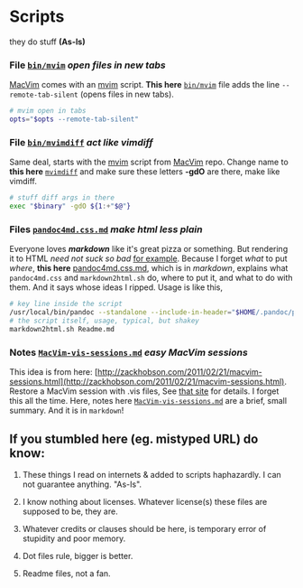 Scripts
=======

they do stuff  __(As-Is)__

### File [`bin/mvim`](https://github.com/Angles/some-scripts/blob/master/bin/mvim)   _open files in new tabs_  ###

[MacVim](https://github.com/b4winckler/macvim) comes with 
an [mvim](https://github.com/b4winckler/macvim/blob/master/src/MacVim/mvim) script.
__This here__ [`bin/mvim`](https://github.com/Angles/some-scripts/blob/master/bin/mvim) file adds the line `--remote-tab-silent` (opens files in new tabs).
``` Bash
# mvim open in tabs
opts="$opts --remote-tab-silent"
```
### File [`bin/mvimdiff`](https://github.com/Angles/some-scripts/blob/master/bin/mvimdiff)  _act like vimdiff_  ###

Same deal, starts with the [mvim](https://github.com/b4winckler/macvim/blob/master/src/MacVim/mvim) 
script from [MacVim](https://github.com/b4winckler/macvim) repo. Change name to __this here__ [`mvimdiff`](https://github.com/Angles/some-scripts/blob/master/bin/mvimdiff) and make sure these letters __-gdO__ are there, make like vimdiff.
``` Bash
# stuff diff args in there
exec "$binary" -gdO ${1:+"$@"}
```
### Files [`pandoc4md.css.md`](https://github.com/Angles/some-scripts/blob/master/pandoc4md.css.md) _make html less plain_   ###

Everyone loves ___markdown___ like it's great pizza or something. But rendering it to HTML _need not suck so bad_ [for example](https://raw.github.com/Angles/some-scripts/master/pandoc4md.sample.html). Because I forget _what_ to put _where_, __this here__ [pandoc4md.css.md](https://github.com/Angles/some-scripts/blob/master/pandoc4md.css.md), which is in _markdown_, explains what `pandoc4md.css` and `markdown2html.sh` do, where to put it, and what to do with them. And it says whose ideas I ripped. Usage is like this,
``` Bash
# key line inside the script
/usr/local/bin/pandoc --standalone --include-in-header="$HOME/.pandoc/pandoc4md.css" -t html -o "$output" "$file"
# the script itself, usage, typical, but shakey
markdown2html.sh Readme.md
```
### Notes [`MacVim-vis-sessions.md`](https://github.com/Angles/some-scripts/blob/master/MacVim-vis-sessions.md) _easy MacVim sessions_ ###
 
This idea is from here: [http://zackhobson.com/2011/02/21/macvim-sessions.html](http://zackhobson.com/2011/02/21/macvim-sessions.html). Restore a MacVim session with .vis files,
See [that site](http://zackhobson.com/2011/02/21/macvim-sessions.html) for details. 
I forget this all the time. Here, notes here [`MacVim-vis-sessions.md`](https://github.com/Angles/some-scripts/blob/master/MacVim-vis-sessions.md) are a brief, small summary. And it is in `markdown`!


If you stumbled here (eg. mistyped URL) do know: 
-----------------------------------------------

1.  These things I read on internets &amp; added to scripts haphazardly.
    I can not guarantee anything. "As-Is".

3.  I know nothing about licenses. Whatever license(s) these files are supposed to be, they are.

5.  Whatever credits or clauses should be here, is temporary error of stupidity and poor memory.

7.  Dot files rule, bigger is better.

9.  Readme files, not a fan.


